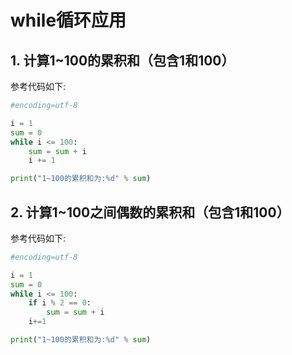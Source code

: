 # while循环应用

## 1. 计算1~100的累积和（包含1和100）

参考代码如下:

```python
#encoding=utf-8

i = 1
sum = 0
while i <= 100:
	sum = sum + i
	i += 1

print("1~100的累积和为:%d" % sum)
```

## 2. 计算1~100之间偶数的累积和（包含1和100）

参考代码如下:

```python
#encoding=utf-8

i = 1
sum = 0
while i <= 100:
	if i % 2 == 0:
		sum = sum + i
	i+=1

print("1~100的累积和为:%d" % sum)
```
